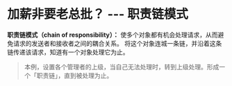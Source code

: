 # 加薪非要老总批？ --- 职责链模式

**职责链模式（chain of responsibility）：** 使多个对象都有机会处理请求，从而避免请求的发送者和接收者之间的耦合关系。
将这个对象连城一条链，并沿着这条链传递该请求，知道有一个对象处理它为止。

> 本例，设置各个管理者的上级，当自己无法处理时，转到上级处理。形成一个「职责链」，直到被处理为止。
